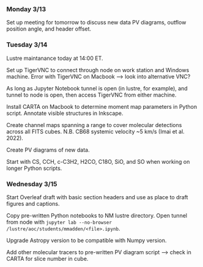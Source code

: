 ### Monday 3/13

Set up meeting for tomorrow to discuss new data PV diagrams, outflow position angle, and header offset.

### Tuesday 3/14

Lustre maintanance today at 14:00 ET. 

Set up TigerVNC to connect through node on work station and Windows machine. Error with TigerVNC on Macbook --> look into alternative VNC?

As long as Jupyter Notebook tunnel is open (in lustre, for example), and tunnel to node is open, then access TigerVNC from either machine.

Install CARTA on Macbook to determine moment map parameters in Python script. Annotate visible structures in Inkscape. 

Create channel maps spanning a range to cover molecular detections across all FITS cubes. N.B. CB68 systemic velocity ~5 km/s (Imai et al. 2022). 

Create PV diagrams of new data. 

Start with CS, CCH, c-C3H2, H2CO, C18O, SiO, and SO when working on longer Python scripts. 

### Wednesday 3/15 

Start Overleaf draft with basic section headers and use as place to draft figures and captions. 

Copy pre-written Python notebooks to NM lustre directory. Open tunnel from node with `jupyter lab --no-browser /lustre/aoc/students/mmadden/<file>.ipynb`.

Upgrade Astropy version to be compatible with Numpy version.

Add other molecular tracers to pre-written PV diagram script --> check in CARTA for slice number in cube. 
